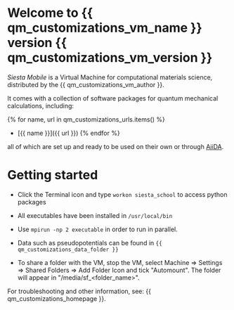 # Welcome to {{ qm_customizations_vm_name }} version {{ qm_customizations_vm_version }}

*Siesta Mobile* is a Virtual Machine for computational materials science, distributed by the {{ qm_customizations_vm_author }}.

It comes with a collection of software packages for quantum mechanical calculations, including:

{% for name, url in qm_customizations_urls.items() %}
* [{{ name }}]({{ url }})
{% endfor %}

all of which are set up and ready to be used on their own or through [AiiDA](http://www.aiida.net).

# Getting started

* Click the Terminal icon and type `workon siesta_school` to access python packages

* All executables have been installed in `/usr/local/bin`

* Use `mpirun -np 2 executable` in order to run in parallel.

* Data such as pseudopotentials can be found in `{{ qm_customizations_data_folder }}`

* To share a folder with the VM, stop the VM, select
     Machine => Settings => Shared Folders => Add Folder Icon
   and tick "Automount". The folder will appear in "/media/sf_<folder_name>".

For troubleshooting and other information, see: {{ qm_customizations_homepage }}.
